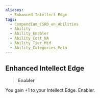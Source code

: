 ```yaml
---
aliases:
  - Enhanced Intellect Edge
tags:
  - Compendium_CSRD_en_Abilities
  - Ability
  - Ability_Enabler
  - Ability_Cost_NA
  - Ability_Tier_Mid
  - Ability_Categories_Meta
---
```

  
    
## Enhanced Intellect Edge    
>**Enabler**  
    
You gain +1 to your Intellect Edge. Enabler.